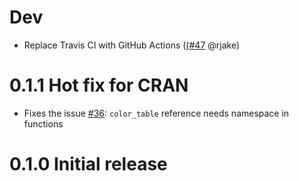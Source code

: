 # Dev
- Replace Travis CI with GitHub Actions ([(#47](pulls/47) @rjake)

# 0.1.1 Hot fix for CRAN
- Fixes the issue [#36](issues/36): `color_table` reference needs namespace in functions

# 0.1.0 Initial release
